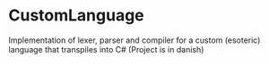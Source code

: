# CustomLanguage
Implementation of lexer, parser and compiler for a custom (esoteric) language that transpiles into C# (Project is in danish)
